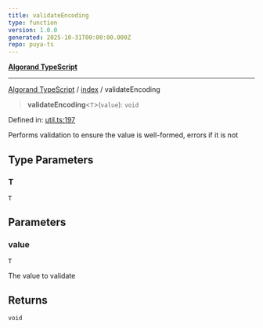 ```yaml
---
title: validateEncoding
type: function
version: 1.0.0
generated: 2025-10-31T00:00:00.000Z
repo: puya-ts
---
```


[**Algorand TypeScript**](/reference/algorand-typescript/api/readme/)

---

[Algorand TypeScript](docs/_md/modules) / [index](docs/_md/index/README) / validateEncoding

> **validateEncoding**\<`T`\>(`value`): `void`

Defined in: [util.ts:197](https://github.com/algorandfoundation/puya-ts/blob/main/packages/algo-ts/src/util.ts#L197)

Performs validation to ensure the value is well-formed, errors if it is not

## Type Parameters

### T

`T`

## Parameters

### value

`T`

The value to validate

## Returns

`void`

